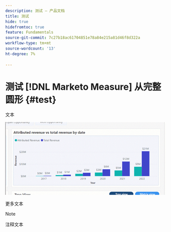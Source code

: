 ```yaml
---
description: 测试 — 产品文档
title: 测试
hide: true
hidefromtoc: true
feature: Fundamentals
source-git-commit: 7c27b18ac61704851e78a84e215a81d46f8d322a
workflow-type: tm+mt
source-wordcount: '13'
ht-degree: 7%

---
```


# 测试 [!DNL Marketo Measure] 从完整圆形 {#test}

文本

![](assets/image.gif)

更多文本

>[!NOTE]
>
>注释文本
